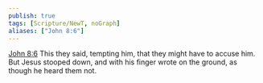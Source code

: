 ```yaml
---
publish: true
tags: [Scripture/NewT, noGraph]
aliases: ["John 8:6"]
---
```

[John 8:6](https://churchofjesuschrist.org/study/scriptures/nt/john/8?lang=eng&id=p6#p6) This they said, tempting him, that they might have to accuse him. But Jesus stooped down, and with his finger wrote on the ground, as though he heard them not.
